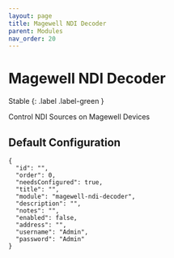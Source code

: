 ```yaml
---
layout: page
title: Magewell NDI Decoder
parent: Modules
nav_order: 20
---
```


# Magewell NDI Decoder

Stable
{: .label .label-green }

Control NDI Sources on Magewell Devices

## Default Configuration

```
{
  "id": "",
  "order": 0,
  "needsConfigured": true,
  "title": "",
  "module": "magewell-ndi-decoder",
  "description": "",
  "notes": "",
  "enabled": false,
  "address": "",
  "username": "Admin",
  "password": "Admin"
}
```
